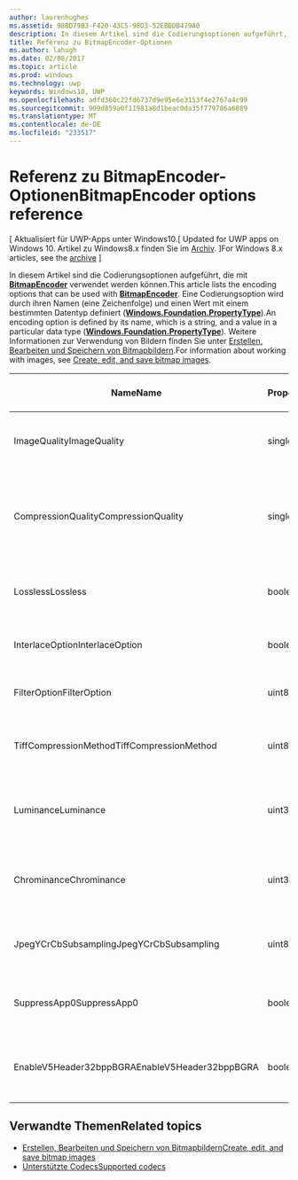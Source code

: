```yaml
---
author: laurenhughes
ms.assetid: 98BD79B3-F420-43C5-98D3-52EBDDB479A0
description: In diesem Artikel sind die Codierungsoptionen aufgeführt, die mit BitmapEncoder verwendet werden können.
title: Referenz zu BitmapEncoder-Optionen
ms.author: lahugh
ms.date: 02/08/2017
ms.topic: article
ms.prod: windows
ms.technology: uwp
keywords: Windows10, UWP
ms.openlocfilehash: adfd360c22fd6737d9e95e6e3153f4e2767a4c99
ms.sourcegitcommit: 909d859a0f11981a8d1beac0da35f779786a6889
ms.translationtype: MT
ms.contentlocale: de-DE
ms.locfileid: "233517"
---
```

# <a name="bitmapencoder-options-reference"></a><span data-ttu-id="39e13-104">Referenz zu BitmapEncoder-Optionen</span><span class="sxs-lookup"><span data-stu-id="39e13-104">BitmapEncoder options reference</span></span>

<span data-ttu-id="39e13-105">\[ Aktualisiert für UWP-Apps unter Windows10.</span><span class="sxs-lookup"><span data-stu-id="39e13-105">\[ Updated for UWP apps on Windows 10.</span></span> <span data-ttu-id="39e13-106">Artikel zu Windows8.x finden Sie im [Archiv](http://go.microsoft.com/fwlink/p/?linkid=619132). \]</span><span class="sxs-lookup"><span data-stu-id="39e13-106">For Windows 8.x articles, see the [archive](http://go.microsoft.com/fwlink/p/?linkid=619132) \]</span></span>

<span data-ttu-id="39e13-107">In diesem Artikel sind die Codierungsoptionen aufgeführt, die mit [**BitmapEncoder**](https://msdn.microsoft.com/library/windows/apps/br226206) verwendet werden können.</span><span class="sxs-lookup"><span data-stu-id="39e13-107">This article lists the encoding options that can be used with [**BitmapEncoder**](https://msdn.microsoft.com/library/windows/apps/br226206).</span></span> <span data-ttu-id="39e13-108">Eine Codierungsoption wird durch ihren Namen (eine Zeichenfolge) und einen Wert mit einem bestimmten Datentyp definiert ([**Windows.Foundation.PropertyType**](https://msdn.microsoft.com/library/windows/apps/br225871)).</span><span class="sxs-lookup"><span data-stu-id="39e13-108">An encoding option is defined by its name, which is a string, and a value in a particular data type ([**Windows.Foundation.PropertyType**](https://msdn.microsoft.com/library/windows/apps/br225871)).</span></span> <span data-ttu-id="39e13-109">Weitere Informationen zur Verwendung von Bildern finden Sie unter [Erstellen, Bearbeiten und Speichern von Bitmapbildern](imaging.md).</span><span class="sxs-lookup"><span data-stu-id="39e13-109">For information about working with images, see [Create, edit, and save bitmap images](imaging.md).</span></span>

| <span data-ttu-id="39e13-110">Name</span><span class="sxs-lookup"><span data-stu-id="39e13-110">Name</span></span>                    | <span data-ttu-id="39e13-111">PropertyType</span><span class="sxs-lookup"><span data-stu-id="39e13-111">PropertyType</span></span> | <span data-ttu-id="39e13-112">Verwendungshinweise</span><span class="sxs-lookup"><span data-stu-id="39e13-112">Usage notes</span></span>                                                                                        | <span data-ttu-id="39e13-113">Gültige Formate</span><span class="sxs-lookup"><span data-stu-id="39e13-113">Valid formats</span></span> |
|-------------------------|--------------|----------------------------------------------------------------------------------------------------|---------------|
| <span data-ttu-id="39e13-114">ImageQuality</span><span class="sxs-lookup"><span data-stu-id="39e13-114">ImageQuality</span></span>            | <span data-ttu-id="39e13-115">single</span><span class="sxs-lookup"><span data-stu-id="39e13-115">single</span></span>       | <span data-ttu-id="39e13-116">Gültige Werte von 0 bis 1,0</span><span class="sxs-lookup"><span data-stu-id="39e13-116">Valid values from 0 to 1.0.</span></span> <span data-ttu-id="39e13-117">Höhere Werte bedeuten höhere Qualität</span><span class="sxs-lookup"><span data-stu-id="39e13-117">Higher values indicate higher quality</span></span>                                 | <span data-ttu-id="39e13-118">JPEG, JPEG-XR</span><span class="sxs-lookup"><span data-stu-id="39e13-118">JPEG, JPEG-XR</span></span> |
| <span data-ttu-id="39e13-119">CompressionQuality</span><span class="sxs-lookup"><span data-stu-id="39e13-119">CompressionQuality</span></span>      | <span data-ttu-id="39e13-120">single</span><span class="sxs-lookup"><span data-stu-id="39e13-120">single</span></span>       | <span data-ttu-id="39e13-121">Gültige Werte von 0 bis 1,0</span><span class="sxs-lookup"><span data-stu-id="39e13-121">Valid values from 0 to 1.0.</span></span> <span data-ttu-id="39e13-122">Höhere Werte bedeuten ein effizienteres und langsameres Komprimierungsverfahren</span><span class="sxs-lookup"><span data-stu-id="39e13-122">Higher values indicate a more efficient and slower compression scheme</span></span> | <span data-ttu-id="39e13-123">TIFF</span><span class="sxs-lookup"><span data-stu-id="39e13-123">TIFF</span></span>          |
| <span data-ttu-id="39e13-124">Lossless</span><span class="sxs-lookup"><span data-stu-id="39e13-124">Lossless</span></span>                | <span data-ttu-id="39e13-125">boolean</span><span class="sxs-lookup"><span data-stu-id="39e13-125">boolean</span></span>      | <span data-ttu-id="39e13-126">Wenn dieser Wert auf „true“ festgelegt ist, wird die Option „ImageQuality“ ignoriert.</span><span class="sxs-lookup"><span data-stu-id="39e13-126">If this is set to true, the ImageQuality option is ignored</span></span>                                        | <span data-ttu-id="39e13-127">JPEG-XR</span><span class="sxs-lookup"><span data-stu-id="39e13-127">JPEG-XR</span></span>       |
| <span data-ttu-id="39e13-128">InterlaceOption</span><span class="sxs-lookup"><span data-stu-id="39e13-128">InterlaceOption</span></span>         | <span data-ttu-id="39e13-129">boolean</span><span class="sxs-lookup"><span data-stu-id="39e13-129">boolean</span></span>      | <span data-ttu-id="39e13-130">Gibt an, ob der Interlacemodus für das Bild verwendet wird</span><span class="sxs-lookup"><span data-stu-id="39e13-130">Whether to interlace the image</span></span>                                                                    | <span data-ttu-id="39e13-131">PNG</span><span class="sxs-lookup"><span data-stu-id="39e13-131">PNG</span></span>           |
| <span data-ttu-id="39e13-132">FilterOption</span><span class="sxs-lookup"><span data-stu-id="39e13-132">FilterOption</span></span>            | <span data-ttu-id="39e13-133">uint8</span><span class="sxs-lookup"><span data-stu-id="39e13-133">uint8</span></span>        | <span data-ttu-id="39e13-134">Verwenden Sie die [**PngFilterMode**](https://msdn.microsoft.com/library/windows/apps/br226389)-Enumeration.</span><span class="sxs-lookup"><span data-stu-id="39e13-134">Use the [**PngFilterMode**](https://msdn.microsoft.com/library/windows/apps/br226389) enumeration</span></span>                                | <span data-ttu-id="39e13-135">PNG</span><span class="sxs-lookup"><span data-stu-id="39e13-135">PNG</span></span>           |
| <span data-ttu-id="39e13-136">TiffCompressionMethod</span><span class="sxs-lookup"><span data-stu-id="39e13-136">TiffCompressionMethod</span></span>   | <span data-ttu-id="39e13-137">uint8</span><span class="sxs-lookup"><span data-stu-id="39e13-137">uint8</span></span>        | <span data-ttu-id="39e13-138">Verwenden Sie die [**TiffCompressionMode**](https://msdn.microsoft.com/library/windows/apps/br226399)-Enumeration.</span><span class="sxs-lookup"><span data-stu-id="39e13-138">Use the [**TiffCompressionMode**](https://msdn.microsoft.com/library/windows/apps/br226399) enumeration</span></span>                    | <span data-ttu-id="39e13-139">TIFF</span><span class="sxs-lookup"><span data-stu-id="39e13-139">TIFF</span></span>          |
| <span data-ttu-id="39e13-140">Luminance</span><span class="sxs-lookup"><span data-stu-id="39e13-140">Luminance</span></span>               | <span data-ttu-id="39e13-141">uint32Array</span><span class="sxs-lookup"><span data-stu-id="39e13-141">uint32Array</span></span>  | <span data-ttu-id="39e13-142">Ein Array mit 64Elementen, das die Quantifizierungskonstanten für die Leuchtdichte enthält</span><span class="sxs-lookup"><span data-stu-id="39e13-142">An array of 64 elements containing luminance quantization constants</span></span>                               | <span data-ttu-id="39e13-143">JPEG</span><span class="sxs-lookup"><span data-stu-id="39e13-143">JPEG</span></span>          |
| <span data-ttu-id="39e13-144">Chrominance</span><span class="sxs-lookup"><span data-stu-id="39e13-144">Chrominance</span></span>             | <span data-ttu-id="39e13-145">uint32Array</span><span class="sxs-lookup"><span data-stu-id="39e13-145">uint32Array</span></span>  | <span data-ttu-id="39e13-146">Ein Array mit 64Elementen, das die Quantifizierungskonstanten für die Chrominanz enthält</span><span class="sxs-lookup"><span data-stu-id="39e13-146">An array of 64 elements containing chrominance quantization constants</span></span>                             | <span data-ttu-id="39e13-147">JPEG</span><span class="sxs-lookup"><span data-stu-id="39e13-147">JPEG</span></span>          |
| <span data-ttu-id="39e13-148">JpegYCrCbSubsampling</span><span class="sxs-lookup"><span data-stu-id="39e13-148">JpegYCrCbSubsampling</span></span>    | <span data-ttu-id="39e13-149">uint8</span><span class="sxs-lookup"><span data-stu-id="39e13-149">uint8</span></span>        | <span data-ttu-id="39e13-150">Verwenden Sie die [**JpegSubsamplingMode**](https://msdn.microsoft.com/library/windows/apps/br226386)-Enumeration</span><span class="sxs-lookup"><span data-stu-id="39e13-150">Use the [**JpegSubsamplingMode**](https://msdn.microsoft.com/library/windows/apps/br226386) enumeration</span></span>                    | <span data-ttu-id="39e13-151">JPEG</span><span class="sxs-lookup"><span data-stu-id="39e13-151">JPEG</span></span>          |
| <span data-ttu-id="39e13-152">SuppressApp0</span><span class="sxs-lookup"><span data-stu-id="39e13-152">SuppressApp0</span></span>            | <span data-ttu-id="39e13-153">boolean</span><span class="sxs-lookup"><span data-stu-id="39e13-153">boolean</span></span>      | <span data-ttu-id="39e13-154">Gibt an, ob die Erstellung eines App0-Metadatenblocks unterdrückt wird</span><span class="sxs-lookup"><span data-stu-id="39e13-154">Whether to suppress the creation of an App0 metadata block</span></span>                                        | <span data-ttu-id="39e13-155">JPEG</span><span class="sxs-lookup"><span data-stu-id="39e13-155">JPEG</span></span>          |
| <span data-ttu-id="39e13-156">EnableV5Header32bppBGRA</span><span class="sxs-lookup"><span data-stu-id="39e13-156">EnableV5Header32bppBGRA</span></span> | <span data-ttu-id="39e13-157">boolean</span><span class="sxs-lookup"><span data-stu-id="39e13-157">boolean</span></span>      | <span data-ttu-id="39e13-158">Gibt an, ob die Codierung als Version5 des BMP-Formats erfolgen soll, die Alphawerte unterstützt.</span><span class="sxs-lookup"><span data-stu-id="39e13-158">Whether to encode to a version 5 BMP which supports alpha</span></span>                                         | <span data-ttu-id="39e13-159">BMP</span><span class="sxs-lookup"><span data-stu-id="39e13-159">BMP</span></span>           |

 

## <a name="related-topics"></a><span data-ttu-id="39e13-160">Verwandte Themen</span><span class="sxs-lookup"><span data-stu-id="39e13-160">Related topics</span></span>

* [<span data-ttu-id="39e13-161">Erstellen, Bearbeiten und Speichern von Bitmapbildern</span><span class="sxs-lookup"><span data-stu-id="39e13-161">Create, edit, and save bitmap images</span></span>](imaging.md)
* [<span data-ttu-id="39e13-162">Unterstützte Codecs</span><span class="sxs-lookup"><span data-stu-id="39e13-162">Supported codecs</span></span>](supported-codecs.md)

 




